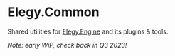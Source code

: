 
# Elegy.Common

Shared utilities for [Elegy.Engine](https://github.com/ElegyEngine) and its plugins & tools.

*Note: early WiP, check back in Q3 2023!*
